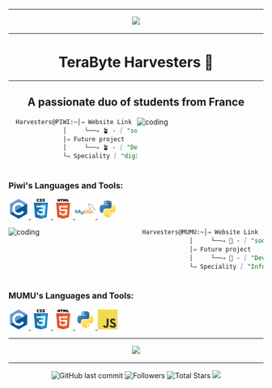 -----
<p align="center">
<a href="https://github.com/Sshinx">
  <img height="180em" src="https://media.discordapp.net/attachments/828561645029949480/1184190392250400868/file-kU6UhBO5UGokmksOaDwvXGgr.png?ex=658b123e&is=65789d3e&hm=f1563604ff44de6db44c3f045fcc090b52f5f25ba429c41fb5f4dfc48479503d&=&format=webp&quality=lossless&width=3200&height=671"/>
</a>
</p>

-----
<h1 align="center">TeraByte Harvesters 🌱</h2>

-----

<h2 align="center">A passionate duo of students from France</h3>

<img align="right" alt="coding" width="250" src="https://media.discordapp.net/attachments/834171674457800705/1185367010062901289/Piwi.png?ex=658f5a0e&is=657ce50e&hm=0097e278fb04eb554b196cda858094e29b2aea50bd9266909379807d24f981df&=&format=webp&quality=lossless&width=600&height=600">

```md
  Harvesters@PIWI:~│⇒ Website Link
               │     └──⇒ 🪴 - [ "soon" ]
               │⇒ Future project
               │     └──⇒ 🪴 - [ "Devops engineer" ]
               └⇒ Speciality [ "digital and computer sciences" ]
‎ 
```

<h3 align="left">Piwi's Languages and Tools:</h3>
<p align="left"> <a href="https://www.cprogramming.com/" target="_blank" rel="noreferrer"> <img src="https://raw.githubusercontent.com/devicons/devicon/master/icons/c/c-original.svg" alt="c" width="40" height="40"/> </a> <a href="https://www.w3schools.com/css/" target="_blank" rel="noreferrer"> <img src="https://raw.githubusercontent.com/devicons/devicon/master/icons/css3/css3-original-wordmark.svg" alt="css3" width="40" height="40"/> </a> <a href="https://www.w3.org/html/" target="_blank" rel="noreferrer"> <img src="https://raw.githubusercontent.com/devicons/devicon/master/icons/html5/html5-original-wordmark.svg" alt="html5" width="40" height="40"/> </a> <a href="https://www.mysql.com/" target="_blank" rel="noreferrer"> <img src="https://raw.githubusercontent.com/devicons/devicon/master/icons/mysql/mysql-original-wordmark.svg" alt="mysql" width="40" height="40"/> </a><a href="https://www.python.org" target="_blank" rel="noreferrer"> <img src="https://raw.githubusercontent.com/devicons/devicon/master/icons/python/python-original.svg" alt="python" width="40" height="40"/> </a> </p>

<p> </p>

<img align="left" alt="coding" width="250" src="https://media.discordapp.net/attachments/834171674457800705/1185372313659654254/Mumu.png?ex=658f5efe&is=657ce9fe&hm=ecbcf8c01a0f593fb6a3b31f5e7538b3e0503bb212ebe823e5782c625ac3422c&=&format=webp&quality=lossless&width=600&height=600">

```md
  Harvesters@MUMU:~│⇒ Website Link
               │     └──⇒ 🍄 - [ "soon" ]
               │⇒ Future project
               │     └──⇒ 🍄 - [ "Devops engineer" ]
               └⇒ Speciality [ "Information Systems and Digital" ]
‎ 
```

<h3 align="left">MUMU's Languages and Tools:</h3>
<p align="left"> <a href="https://www.cprogramming.com/" target="_blank" rel="noreferrer"> <img src="https://raw.githubusercontent.com/devicons/devicon/master/icons/c/c-original.svg" alt="c" width="40" height="40"/> </a> <a href="https://www.w3schools.com/css/" target="_blank" rel="noreferrer"> <img src="https://raw.githubusercontent.com/devicons/devicon/master/icons/css3/css3-original-wordmark.svg" alt="css3" width="40" height="40"/> </a> <a href="https://www.w3.org/html/" target="_blank" rel="noreferrer"> <img src="https://raw.githubusercontent.com/devicons/devicon/master/icons/html5/html5-original-wordmark.svg" alt="html5" width="40" height="40"/> </a><a href="https://www.python.org" target="_blank" rel="noreferrer"> <img src="https://raw.githubusercontent.com/devicons/devicon/master/icons/python/python-original.svg" alt="python" width="40" height="40"/> </a> <a href="https://developer.mozilla.org/en-US/docs/Web/JavaScript" target="_blank" rel="noreferrer"> <img src="https://raw.githubusercontent.com/devicons/devicon/master/icons/javascript/javascript-original.svg" alt="javascript" width="40" height="40"/> </a> </p>

-----
<p align="center">
<a href="https://github.com/TerabyteHarvester">
  <img height="180em" src="https://github-readme-stats-eight-theta.vercel.app/api?username=TerabyteHarvester&show_icons=true&theme=gruvbox&include_all_commits=true&locale=fr"/>
</a>
</p>

-----

<p align="center">
  <img alt="GitHub last commit" src="https://img.shields.io/github/last-commit/TerabyteHarvester/TerabyteHarvester">
  <img alt="Followers" src="https://img.shields.io/github/followers/TerabyteHarvester?style=social">
  <img alt="Total Stars" src="https://img.shields.io/github/stars/TerabyteHarvester?style=social">
  <img src="https://komarev.com/ghpvc/?username=TerabyteHarvester&color=green">
</p>

